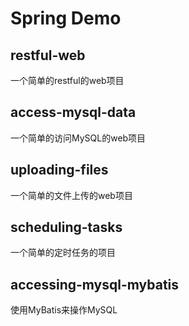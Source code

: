 # Spring Demo

## restful-web

一个简单的restful的web项目

## access-mysql-data

一个简单的访问MySQL的web项目

## uploading-files

一个简单的文件上传的web项目

## scheduling-tasks

一个简单的定时任务的项目

## accessing-mysql-mybatis

使用MyBatis来操作MySQL